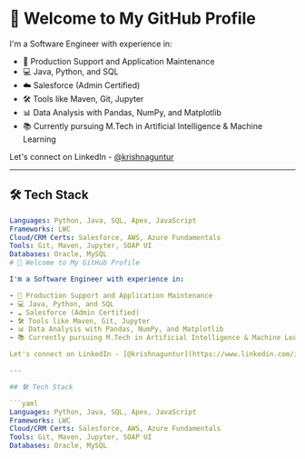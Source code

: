 # 👋 Welcome to My GitHub Profile

I'm a Software Engineer with experience in:

- 🔧 Production Support and Application Maintenance  
- 💻 Java, Python, and SQL  
- ☁️ Salesforce (Admin Certified)  
- 🛠️ Tools like Maven, Git, Jupyter 
- 📊 Data Analysis with Pandas, NumPy, and Matplotlib  
- 📚 Currently pursuing M.Tech in Artificial Intelligence & Machine Learning

Let's connect on LinkedIn - [@krishnaguntur](https://www.linkedin.com/in/gvns-krishna-prasad-001818158/)

---

## 🛠️ Tech Stack

```yaml
Languages: Python, Java, SQL, Apex, JavaScript
Frameworks: LWC
Cloud/CRM Certs: Salesforce, AWS, Azure Fundamentals
Tools: Git, Maven, Jupyter, SOAP UI
Databases: Oracle, MySQL
# 👋 Welcome to My GitHub Profile

I'm a Software Engineer with experience in:

- 🔧 Production Support and Application Maintenance  
- 💻 Java, Python, and SQL  
- ☁️ Salesforce (Admin Certified)  
- 🛠️ Tools like Maven, Git, Jupyter 
- 📊 Data Analysis with Pandas, NumPy, and Matplotlib  
- 📚 Currently pursuing M.Tech in Artificial Intelligence & Machine Learning

Let's connect on LinkedIn - [@krishnaguntur](https://www.linkedin.com/in/gvns-krishna-prasad-001818158/)

---

## 🛠️ Tech Stack

```yaml
Languages: Python, Java, SQL, Apex, JavaScript
Frameworks: LWC
Cloud/CRM Certs: Salesforce, AWS, Azure Fundamentals
Tools: Git, Maven, Jupyter, SOAP UI
Databases: Oracle, MySQL
